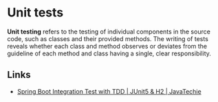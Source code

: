 # Unit tests

**Unit testing** refers to the testing of individual components in the source code, such as classes and their provided methods. The writing of tests reveals whether each class and method observes or deviates from the guideline of each method and class having a single, clear responsibility.

## Links
- [Spring Boot Integration Test with TDD | JUnit5 & H2 | JavaTechie](https://www.youtube.com/watch?v=Hh17JDpsKqc)


